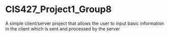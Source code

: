 # CIS427_Project1_Group8
A simple client/server project that allows the user to input basic information in the client which is sent and processed by the server
